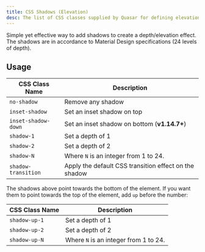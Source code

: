 ```yaml
---
title: CSS Shadows (Elevation)
desc: The list of CSS classes supplied by Quasar for defining elevation on DOM elements.
---
```

Simple yet effective way to add shadows to create a depth/elevation effect.
The shadows are in accordance to Material Design specifications (24 levels of depth).

## Usage

| CSS Class Name | Description |
| --- | --- |
| `no-shadow` | Remove any shadow |
| `inset-shadow` | Set an inset shadow on top |
| `inset-shadow-down` | Set an inset shadow on bottom (**v1.14.7+**) |
| `shadow-1` | Set a depth of 1 |
| `shadow-2` | Set a depth of 2 |
| `shadow-N` | Where `N` is an integer from 1 to 24. |
| `shadow-transition` | Apply the default CSS transition effect on the shadow |

<doc-example title="Standard shadows" file="shadows/Standard" scrollable />

The shadows above point towards the bottom of the element. If you want them to point towards the top of the element, add `up` before the number:

| CSS Class Name | Description |
| --- | --- |
| `shadow-up-1` | Set a depth of 1 |
| `shadow-up-2` | Set a depth of 2 |
| `shadow-up-N` | Where `N` is an integer from 1 to 24. |

<doc-example title="Shadows pointing up" file="shadows/PointingUp" scrollable />

<doc-example title="Inset shadow" file="shadows/Inset" />
